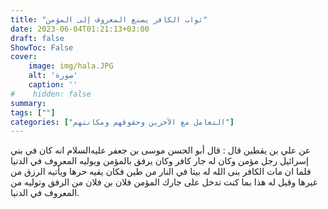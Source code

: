 ```yaml
---
title: "ثواب الكافر يصنع المعروف إلى المؤمن"
date: 2023-06-04T01:21:13+03:00
draft: false
ShowToc: False
cover:
    image: img/hala.JPG
    alt: 'صورة'
    caption: ''
#    hidden: false
summary: 
tags: [""]
categories: ["التعامل مع الآخرين وحقوقهم ومكانتهم"]
---
```

عن علي بن يقطين قال : قال أبو
الحسن موسى بن جعفر عليه‌السلام انه كان في بني إسرائيل رجل مؤمن وكان
له جار كافر وكان يرفق بالمؤمن ويوليه المعروف في الدنيا فلما ان مات
الكافر بنى الله له بيتا في النار من طين فكان يقيه حرها ويأتيه الرزق
من غيرها وقيل له هذا بما كنت تدخل على جارك المؤمن فلان بن فلان
من الرفق وتوليه من المعروف في الدنيا.



